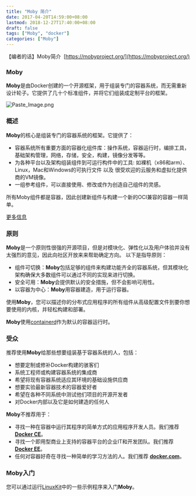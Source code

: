 ```yaml
---
title: "Moby 简介"
date: 2017-04-20T14:59:00+08:00
lastmod: 2018-12-27T17:40:00+08:00
draft: false
tags: ["Moby", "docker"]
categories: ["Moby"]
---
```


【编者的话】Moby简介  [https://mobyproject.org/](https://mobyproject.org/)

### Moby

**Moby**是由Docker创建的一个开源框架，用于组装专门的容器系统，而无需重新设计轮子。它提供了几十个标准组件，并将它们组装成定制平台的框架。


![Paste_Image.png](http://upload-images.jianshu.io/upload_images/590399-7938fa3e7a81631a.png?imageMogr2/auto-orient/strip%7CimageView2/2/w/1240)

### 概述
**Moby**的核心是组装专门的容器系统的框架。它提供了：
- 容器系统所有重要方面的容器化组件库：操作系统，容器运行时，编排工具，基础架构管理，网络，存储，安全，构建，镜像分发等等。
- 为各种平台以及架构组装组件到可运行构件中的工具: 如裸机（x86和arm）、Linux，Mac和Windows的可执行文件 以及 很受欢迎的云服务和虚拟化提供商的VM镜像。
- 一组参考组件，可以直接使用、修改或作为创造自己组件的灵感。

所有Moby组件都是容器，因此创建新组件与构建一个新的OCI兼容的容器一样简单。

[更多信息](https://github.com/moby/moby/blob/moby/README.md)

### 原则
**Moby**是一个原则性很强的开源项目，但是对模块化、弹性化以及用户体验并没有太强烈的意见，因此向社区开放来来帮助确定方向。
以下是指导原则：
- 组件可切换：**Moby**包括足够的组件来构建功能齐全的容器系统，但其模块化架构确保大多数组件可以通过不同的实现来进行切换。
- 安全可用：**Moby**会提供默认的安全措施，但不会影响可用性。
- 以容器为中心：**Moby**用容器建造，用于运行容器。

使用**Moby**，您可以描述你的分布式应用程序的所有组件从高级配置文件到要你想要使用的内核，并轻松构建和部署。

**Moby**使用[containerd](https://github.com/containerd/containerd)作为默认的容器运行时。

### 受众

推荐使用**Moby**给那些想要组装基于容器系统的人，包括：
- 想要定制或修补Docker构建的骇客们
- 系统工程师或构建容器系统的集成商
- 希望将现有容器系统适应其环境的基础设施供应商
- 想要实验最新容器技术的容器爱好者
- 希望在各种不同系统中测试他们项目的开源开发者
- 对Docker内部以及它是如何建造的任何人

**Moby**不推荐用于：
- 寻找一种在容器中运行其程序的简单方式的应用程序开发人员。我们推荐 [**Docker CE**](https://www.docker.com/community-edition)。
- 寻找一个即用型商业上支持的容器平台的企业IT和开发团队。我们推荐 [**Docker EE**](https://www.docker.com/enterprise-edition)。
- 任何对容器好奇在寻找一种简单的学习方法的人。我们推荐 [**docker.com**](https://docs.docker.com/)。

### Moby入门
您可以通过运行[LinuxKit](https://github.com/linuxkit/linuxkit/tree/master/examples)中的一些示例程序来入门**Moby**。